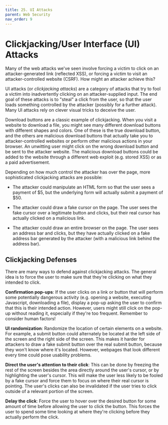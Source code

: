 ```yaml
---
title: 25. UI Attacks
parent: Web Security
nav_order: 9
---
```


# Clickjacking/User Interface (UI) Attacks

Many of the web attacks we've seen involve forcing a victim to click on an
attacker-generated link (reflected XSS), or forcing a victim to visit an
attacker-controlled website (CSRF). How might an attacker achieve this?

UI attacks (or _clickjacking attacks_) are a category of attacks that try to
fool a victim into inadvertently clicking on an attacker-supplied input. The end
goal of these attacks is to "steal" a click from the user, so that the user
loads something controlled by the attacker (possibly for a further attack). Many
UI attacks rely on clever visual tricks to deceive the user.

Download buttons are a classic example of clickjacking. When you visit a website
to download a file, you might see many different download buttons with different
shapes and colors. One of these is the true download button, and the others are
malicious download buttons that actually take you to attacker-controlled
websites or perform other malicious actions in your browser. An unwitting user
might click on the wrong download button and be sent to the attacker website.
The malicious download buttons could be added to the website through a different
web exploit (e.g. stored XSS) or as a paid advertisement.

Depending on how much control the attacker has over the page, more sophisticated
clickjacking attacks are possible:

- The attacker could manipulate an HTML form so that the user sees a payment of
  $5, but the underlying form will actually submit a payment of $50.

- The attacker could draw a fake cursor on the page. The user sees the fake
  cursor over a legitimate button and clicks, but their real cursor has actually
  clicked on a malicious link.

- The attacker could draw an entire browser on the page. The user sees an
  address bar and clicks, but they have actually clicked on a fake address bar
  generated by the attacker (with a malicious link behind the address bar).

## Clickjacking Defenses

There are many ways to defend against clickjacking attacks. The general idea is
to force the user to make sure that they're clicking on what they intended to
click.

**Confirmation pop-ups**: If the user clicks on a link or button that will
perform some potentially dangerous activity (e.g. opening a website, executing
Javascript, downloading a file), display a pop-up asking the user to confirm
that this is their intended action. However, users might still click on the
pop-up without reading it, especially if they're too frequent. Remember to
consider human factors!

**UI randomization**: Randomize the location of certain elements on a website.
For example, a submit button could alternately be located at the left side of
the screen and the right side of the screen. This makes it harder for attackers
to draw a fake submit button over the real submit button, because they won't
know where it's located. However, webpages that look different every time could
pose usability problems.

**Direct the user's attention to their click**: This can be done by freezing the
rest of the screen besides the area directly around the user's cursor, or by
highlighting the user's cursor. This will make the user less likely to be fooled
by a fake cursor and force them to focus on where their real cursor is pointing.
The user's clicks can also be invalidated if the user tries to click outside of
a relevant portion of the screen.

**Delay the click**: Force the user to hover over the desired button for some
amount of time before allowing the user to click the button. This forces the
user to spend some time looking at where they're clicking before they actually
perform the click.

